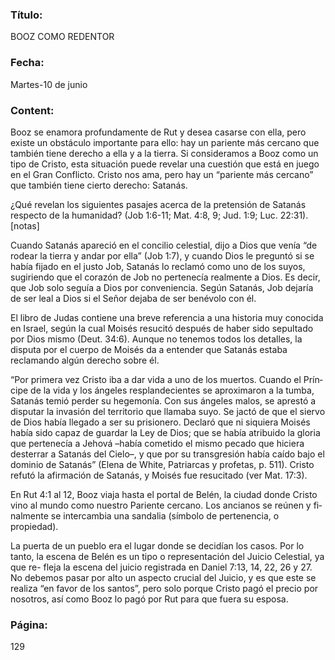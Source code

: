 ### Título:

BOOZ COMO REDENTOR

### Fecha:

Martes-10 de junio

### Content:

Booz se enamora profundamente de Rut y desea casarse con ella, pero existe un
obstáculo importante para ello: hay un pariente más cercano que también tiene
derecho a ella y a la tierra. Si consideramos a Booz como un tipo de Cristo, esta
situación puede revelar una cuestión que está en juego en el Gran Conflicto.
Cristo nos ama, pero hay un “pariente más cercano” que también tiene cierto
derecho: Satanás.

¿Qué revelan los siguientes pasajes acerca de la pretensión de Satanás
respecto de la humanidad? (Job 1:6-11; Mat. 4:8, 9; Jud. 1:9; Luc. 22:31). [notas]

Cuando Satanás apareció en el concilio celestial, dijo a Dios que venía “de
rodear la tierra y andar por ella” (Job 1:7), y cuando Dios le preguntó si se había
fijado en el justo Job, Satanás lo reclamó como uno de los suyos, sugiriendo que
el corazón de Job no pertenecía realmente a Dios. Es decir, que Job solo seguía
a Dios por conveniencia. Según Satanás, Job dejaría de ser leal a Dios si el Señor
dejaba de ser benévolo con él.

El libro de Judas contiene una breve referencia a una historia muy conocida
en Israel, según la cual Moisés resucitó después de haber sido sepultado por
Dios mismo (Deut. 34:6). Aunque no tenemos todos los detalles, la disputa
por el cuerpo de Moisés da a entender que Satanás estaba reclamando algún
derecho sobre él.

“Por primera vez Cristo iba a dar vida a uno de los muertos. Cuando el Prín­
cipe de la vida y los ángeles resplandecientes se aproximaron a la tumba, Satanás
temió perder su hegemonía. Con sus ángeles malos, se aprestó a disputar la
invasión del territorio que llamaba suyo. Se jactó de que el siervo de Dios había
llegado a ser su prisionero. Declaró que ni siquiera Moisés había sido capaz de
guardar la Ley de Dios; que se había atribuido la gloria que pertenecía a Jehová
–había cometido el mismo pecado que hiciera desterrar a Satanás del Cielo–, y
que por su transgresión había caído bajo el dominio de Satanás” (Elena de White,
Patriarcas y profetas, p. 511). Cristo refutó la afirmación de Satanás, y Moisés fue
resucitado (ver Mat. 17:3).

En Rut 4:1 al 12, Booz viaja hasta el portal de Belén, la ciudad donde Cristo
vino al mundo como nuestro Pariente cercano. Los ancianos se reúnen y fi­
nalmente se intercambia una sandalia (símbolo de pertenencia, o propiedad).

La puerta de un pueblo era el lugar donde se decidían los casos. Por lo tanto,
la escena de Belén es un tipo o representación del Juicio Celestial, ya que re-
fleja la escena del juicio registrada en Daniel 7:13, 14, 22, 26 y 27. No debemos
pasar por alto un aspecto crucial del Juicio, y es que este se realiza “en favor de
los santos”, pero solo porque Cristo pagó el precio por nosotros, así como Booz
lo pagó por Rut para que fuera su esposa.

### Página:

129
